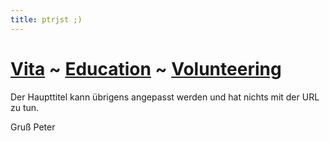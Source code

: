 ```yaml
---
title: ptrjst ;)
---
```


# [Vita](AboutMe.md)  ~  [Education](MyEducation.md)  ~  [Volunteering](Volunteering)

Der Haupttitel kann übrigens angepasst werden und hat nichts mit der URL zu tun.

Gruß
Peter
